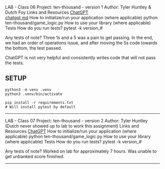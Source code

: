 LAB - Class 06
Project: ten-thousand - version 1
Author: Tyler Huntley & Dutch Foy
Links and Resources
[ChatGPT](https://openai.com/)  
[chatgpt md](ten_thousand/chatgpt.md)
How to initialize/run your application (where applicable)
python ten-thousand/game_logic.py
How to use your library (where applicable)
Tests
How do you run tests?
pytest -k version_#

Any tests of note? 
Three 1s and a 5 was a pain to get passing. In the end, we had an order of operations issue, and after moving the 5s code towards the bottom, the test passed.

ChatGPT is not very helpful and consistently writes code that will not pass the tests. 

## SETUP
```
python3 -m venv .venv
python3 .venv/bin/activate

pip install -r requirements.txt
# Will install pytest by default
```
-----------------------------------------------------------------------------------------------------------
LAB - Class 07
Project: ten-thousand - version 2
Author: Tyler Huntley (Dutch never showed up to lab to work this assignment)
Links and Resources
[ChatGPT](https://openai.com/)
How to initialize/run your application (where applicable)
python ten-thousand/game_logic.py
How to use your library (where applicable)
Tests
How do you run tests?
pytest -k version_#

Any tests of note? 
Worked on lab for approximately 7 hours. Was unable to get unbanked score finished.

-----------------------------------------------------------------------------------------------------------